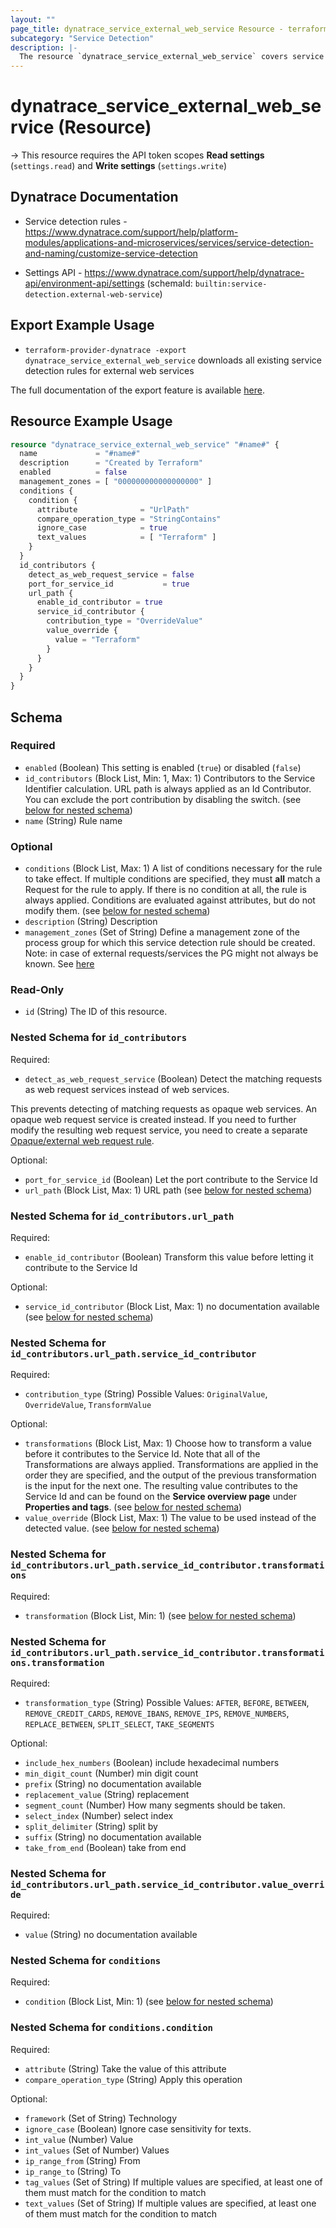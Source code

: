 ```yaml
---
layout: ""
page_title: dynatrace_service_external_web_service Resource - terraform-provider-dynatrace"
subcategory: "Service Detection"
description: |-
  The resource `dynatrace_service_external_web_service` covers service detection rules for external web services
---
```


# dynatrace_service_external_web_service (Resource)

-> This resource requires the API token scopes **Read settings** (`settings.read`) and **Write settings** (`settings.write`)

## Dynatrace Documentation

- Service detection rules - https://www.dynatrace.com/support/help/platform-modules/applications-and-microservices/services/service-detection-and-naming/customize-service-detection

- Settings API - https://www.dynatrace.com/support/help/dynatrace-api/environment-api/settings (schemaId: `builtin:service-detection.external-web-service`)

## Export Example Usage

- `terraform-provider-dynatrace -export dynatrace_service_external_web_service` downloads all existing service detection rules for external web services

The full documentation of the export feature is available [here](https://registry.terraform.io/providers/dynatrace-oss/dynatrace/latest/docs/guides/export-v2).

## Resource Example Usage

```terraform
resource "dynatrace_service_external_web_service" "#name#" {
  name             = "#name#"
  description      = "Created by Terraform"
  enabled          = false
  management_zones = [ "000000000000000000" ]
  conditions {
    condition {
      attribute              = "UrlPath"
      compare_operation_type = "StringContains"
      ignore_case            = true
      text_values            = [ "Terraform" ]
    }
  }
  id_contributors {
    detect_as_web_request_service = false
    port_for_service_id           = true
    url_path {
      enable_id_contributor = true
      service_id_contributor {
        contribution_type = "OverrideValue"
        value_override {
          value = "Terraform"
        }
      }
    }
  }
}
```

<!-- schema generated by tfplugindocs -->
## Schema

### Required

- `enabled` (Boolean) This setting is enabled (`true`) or disabled (`false`)
- `id_contributors` (Block List, Min: 1, Max: 1) Contributors to the Service Identifier calculation. URL path is always applied as an Id Contributor. You can exclude the port contribution by disabling the switch. (see [below for nested schema](#nestedblock--id_contributors))
- `name` (String) Rule name

### Optional

- `conditions` (Block List, Max: 1) A list of conditions necessary for the rule to take effect. If multiple conditions are specified, they must **all** match a Request for the rule to apply. If there is no condition at all, the rule is always applied. Conditions are evaluated against attributes, but do not modify them. (see [below for nested schema](#nestedblock--conditions))
- `description` (String) Description
- `management_zones` (Set of String) Define a management zone of the process group for which this service detection rule should be created.  Note: in case of external requests/services the PG might not always be known. See [here](https://dt-url.net/9i03b79)

### Read-Only

- `id` (String) The ID of this resource.

<a id="nestedblock--id_contributors"></a>
### Nested Schema for `id_contributors`

Required:

- `detect_as_web_request_service` (Boolean) Detect the matching requests as web request services instead of web services.

This prevents detecting of matching requests as opaque web services. An opaque web request service is created instead. If you need to further modify the resulting web request service, you need to create a separate [Opaque/external web request rule](builtin:service-detection.full-web-request).

Optional:

- `port_for_service_id` (Boolean) Let the port contribute to the Service Id
- `url_path` (Block List, Max: 1) URL path (see [below for nested schema](#nestedblock--id_contributors--url_path))

<a id="nestedblock--id_contributors--url_path"></a>
### Nested Schema for `id_contributors.url_path`

Required:

- `enable_id_contributor` (Boolean) Transform this value before letting it contribute to the Service Id

Optional:

- `service_id_contributor` (Block List, Max: 1) no documentation available (see [below for nested schema](#nestedblock--id_contributors--url_path--service_id_contributor))

<a id="nestedblock--id_contributors--url_path--service_id_contributor"></a>
### Nested Schema for `id_contributors.url_path.service_id_contributor`

Required:

- `contribution_type` (String) Possible Values: `OriginalValue`, `OverrideValue`, `TransformValue`

Optional:

- `transformations` (Block List, Max: 1) Choose how to transform a value before it contributes to the Service Id. Note that all of the Transformations are always applied. Transformations are applied in the order they are specified, and the output of the previous transformation is the input for the next one. The resulting value contributes to the Service Id and can be found on the **Service overview page** under **Properties and tags**. (see [below for nested schema](#nestedblock--id_contributors--url_path--service_id_contributor--transformations))
- `value_override` (Block List, Max: 1) The value to be used instead of the detected value. (see [below for nested schema](#nestedblock--id_contributors--url_path--service_id_contributor--value_override))

<a id="nestedblock--id_contributors--url_path--service_id_contributor--transformations"></a>
### Nested Schema for `id_contributors.url_path.service_id_contributor.transformations`

Required:

- `transformation` (Block List, Min: 1) (see [below for nested schema](#nestedblock--id_contributors--url_path--service_id_contributor--transformations--transformation))

<a id="nestedblock--id_contributors--url_path--service_id_contributor--transformations--transformation"></a>
### Nested Schema for `id_contributors.url_path.service_id_contributor.transformations.transformation`

Required:

- `transformation_type` (String) Possible Values: `AFTER`, `BEFORE`, `BETWEEN`, `REMOVE_CREDIT_CARDS`, `REMOVE_IBANS`, `REMOVE_IPS`, `REMOVE_NUMBERS`, `REPLACE_BETWEEN`, `SPLIT_SELECT`, `TAKE_SEGMENTS`

Optional:

- `include_hex_numbers` (Boolean) include hexadecimal numbers
- `min_digit_count` (Number) min digit count
- `prefix` (String) no documentation available
- `replacement_value` (String) replacement
- `segment_count` (Number) How many segments should be taken.
- `select_index` (Number) select index
- `split_delimiter` (String) split by
- `suffix` (String) no documentation available
- `take_from_end` (Boolean) take from end



<a id="nestedblock--id_contributors--url_path--service_id_contributor--value_override"></a>
### Nested Schema for `id_contributors.url_path.service_id_contributor.value_override`

Required:

- `value` (String) no documentation available





<a id="nestedblock--conditions"></a>
### Nested Schema for `conditions`

Required:

- `condition` (Block List, Min: 1) (see [below for nested schema](#nestedblock--conditions--condition))

<a id="nestedblock--conditions--condition"></a>
### Nested Schema for `conditions.condition`

Required:

- `attribute` (String) Take the value of this attribute
- `compare_operation_type` (String) Apply this operation

Optional:

- `framework` (Set of String) Technology
- `ignore_case` (Boolean) Ignore case sensitivity for texts.
- `int_value` (Number) Value
- `int_values` (Set of Number) Values
- `ip_range_from` (String) From
- `ip_range_to` (String) To
- `tag_values` (Set of String) If multiple values are specified, at least one of them must match for the condition to match
- `text_values` (Set of String) If multiple values are specified, at least one of them must match for the condition to match
 